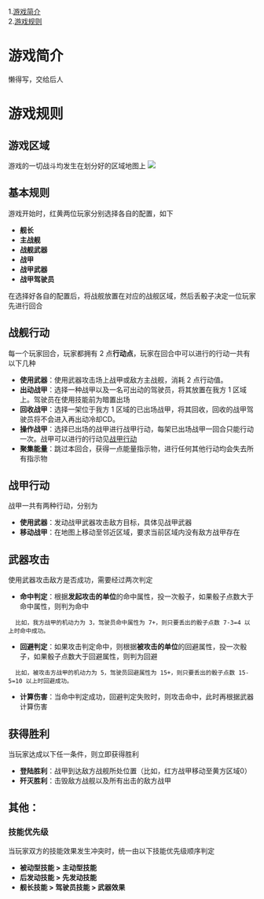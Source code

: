 1.[游戏简介](#游戏简介)   
2.[游戏规则](#游戏规则)
# 游戏简介
懒得写，交给后人      
# 游戏规则
## 游戏区域
游戏的一切战斗均发生在划分好的区域地图上
![](https://github.com/zaxAngus/prototype/raw/master/images/battle_ground_1.0.png )  
## 基本规则
游戏开始时，红黄两位玩家分别选择各自的配置，如下   
- **舰长**  
- **主战舰**  
- **战舰武器**  
- **战甲**  
- **战甲武器**  
- **战甲驾驶员**  
  
在选择好各自的配置后，将战舰放置在对应的战舰区域，然后丢骰子决定一位玩家先进行回合

## 战舰行动
每一个玩家回合，玩家都拥有 2 点**行动点**，玩家在回合中可以进行的行动一共有以下几种
  
- **使用武器**：使用武器攻击场上战甲或敌方主战舰，消耗 2 点行动值。  
- **出动战甲**：选择一种战甲以及一名可出动的驾驶员，将其放置在我方 1 区域上。驾驶员在使用技能前为暗置出场   
- **回收战甲**：选择一架位于我方 1 区域的已出场战甲，将其回收，回收的战甲驾驶员将不会进入再出动冷却CD。  
- **操作战甲**：选择已出场的战甲进行战甲行动，每架已出场战甲一回合只能行动一次。战甲可以进行的行动见[战甲行动](#战甲行动)  
- **聚集能量**：跳过本回合，获得一点能量指示物，进行任何其他行动均会失去所有指示物  

## 战甲行动
战甲一共有两种行动，分别为  
- **使用武器**：发动战甲武器攻击敌方目标，具体见战甲武器  
- **移动战甲**：在地图上移动至邻近区域，要求当前区域内没有敌方战甲存在

## 武器攻击
使用武器攻击敌方是否成功，需要经过两次判定  
- **命中判定**：根据**发起攻击的单位**的命中属性，投一次骰子，如果骰子点数大于命中属性，则判为命中 
 ```
   比如，我方战甲的机动力为 3，驾驶员命中属性为 7+，则只要丢出的骰子点数 7-3=4 以上时命中成功。
 ```

- **回避判定**：如果攻击判定命中，则根据**被攻击的单位**的回避属性，投一次骰子，如果骰子点数大于回避属性，则判为回避  
 ```
   比如，被攻击方战甲的机动力为 5，驾驶员回避属性为 15+，则只要丢出的骰子点数 15-5=10 以上时回避成功。
 ```
- **计算伤害**：当命中判定成功，回避判定失败时，则攻击命中，此时再根据武器计算伤害

## 获得胜利
当玩家达成以下任一条件，则立即获得胜利
- **登陆胜利**：战甲到达敌方战舰所处位置（比如，红方战甲移动至黄方区域0）  
- **歼灭胜利**：击毁敌方战舰以及所有出击的敌方战甲

## 其他：
### 技能优先级
当玩家双方的技能效果发生冲突时，统一由以下技能优先级顺序判定  
- **被动型技能 > 主动型技能**  
- **后发动技能 > 先发动技能**  
- **舰长技能 > 驾驶员技能 > 武器效果**  






